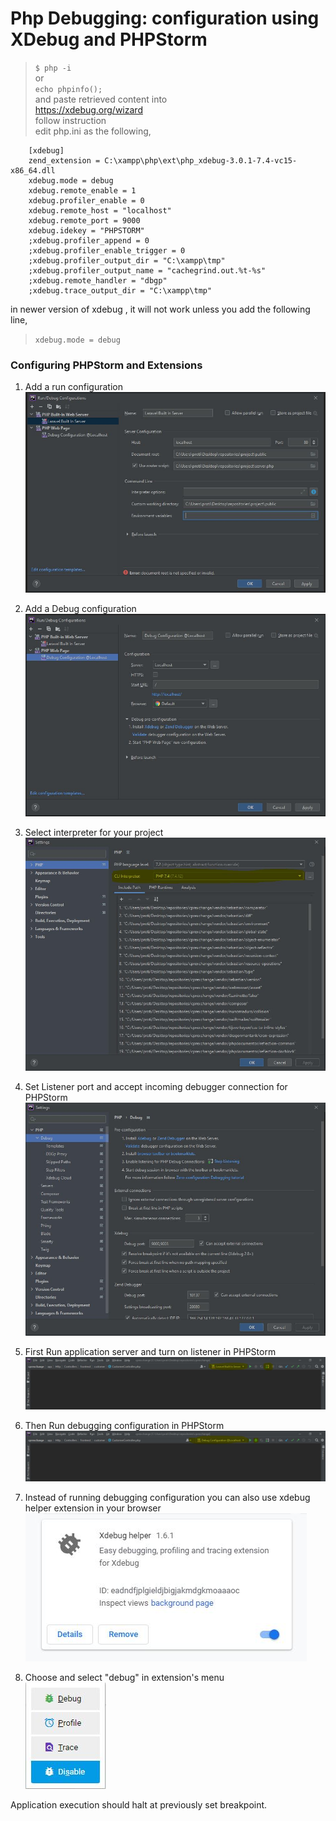 # Php Debugging: configuration using XDebug and PHPStorm

> `$ php -i `  
or  
> `echo phpinfo();`  
> and paste retrieved content into  
> https://xdebug.org/wizard  
> follow instruction  
> edit php.ini as the following, 

```configuration  
    [xdebug]  
    zend_extension = C:\xampp\php\ext\php_xdebug-3.0.1-7.4-vc15-x86_64.dll  
    xdebug.mode = debug  
    xdebug.remote_enable = 1  
    xdebug.profiler_enable = 0  
    xdebug.remote_host = "localhost"  
    xdebug.remote_port = 9000  
    xdebug.idekey = "PHPSTORM" 
    ;xdebug.profiler_append = 0  
    ;xdebug.profiler_enable_trigger = 0  
    ;xdebug.profiler_output_dir = "C:\xampp\tmp"  
    ;xdebug.profiler_output_name = "cachegrind.out.%t-%s"  
    ;xdebug.remote_handler = "dbgp"  
    ;xdebug.trace_output_dir = "C:\xampp\tmp"  
```

in newer version of xdebug , it will not work unless you add the following line,  
> `xdebug.mode = debug`  

### Configuring PHPStorm and Extensions
1. Add a run configuration  
    ![PHPStorm Run Config](./images/debug-config-1.JPG)   

2. Add a Debug configuration  
    ![PHPStorm Debug Config](./images/debug-config-2.JPG)   

3. Select interpreter for your project  
    ![Set Default Interpreter for Project](./images/debug-phpstorm-1.JPG)   

4. Set Listener port and accept incoming debugger connection for PHPStorm    
    ![Set Default Interpreter for Project](./images/debug-phpstorm-2.JPG)   

5. First Run application server and turn on listener in PHPStorm    
    ![Set Default Interpreter for Project](./images/debug-run-1.JPG)  

6. Then Run debugging configuration in PHPStorm  
    ![Set Default Interpreter for Project](./images/debug-run-2.JPG)  

7. Instead of running debugging configuration you can also use xdebug helper extension in your browser    
    ![Set Default Interpreter for Project](./images/debug-helper-1.JPG)  

8. Choose and select "debug" in extension's menu      
    ![Set Default Interpreter for Project](./images/debug-helper-2.JPG)  
  
Application execution should halt at previously set breakpoint.  
  